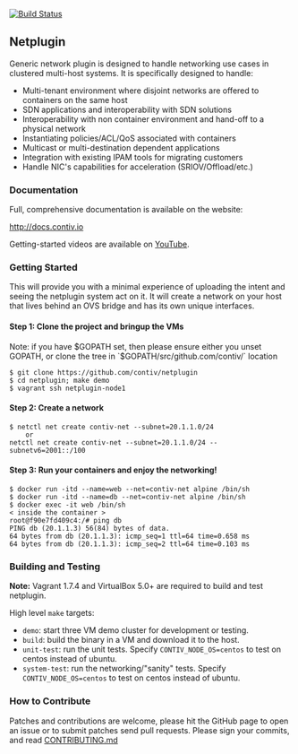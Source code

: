 [![Build Status](http://contiv-ci.ngrok.io/job/Netplugin%20Push%20Build%20Master/badge/icon)](http://contiv-ci.ngrok.io/job/Netplugin%20Push%20Build%20Master/)

## Netplugin

Generic network plugin is designed to handle networking use
cases in clustered multi-host systems. It is specifically designed to handle:

- Multi-tenant environment where disjoint networks are offered to containers on the same host
- SDN applications and interoperability with SDN solutions
- Interoperability with non container environment and hand-off to a physical network
- Instantiating policies/ACL/QoS associated with containers
- Multicast or multi-destination dependent applications
- Integration with existing IPAM tools for migrating customers
- Handle NIC's capabilities for acceleration (SRIOV/Offload/etc.)

### Documentation
Full, comprehensive documentation is available on the website:

http://docs.contiv.io

Getting-started videos are available on [YouTube](https://www.youtube.com/watch?v=KzansAxCBQE&list=PL2k86RlAekM_g6csRwSRQAWvln5SmgicN).

### Getting Started

This will provide you with a minimal experience of uploading the intent and
seeing the netplugin system act on it. It will create a network on your host
that lives behind an OVS bridge and has its own unique interfaces.

#### Step 1: Clone the project and bringup the VMs

Note: if you have $GOPATH set, then please ensure either you unset GOPATH,
or clone the tree in `$GOPATH/src/github.com/contiv/` location

```
$ git clone https://github.com/contiv/netplugin
$ cd netplugin; make demo
$ vagrant ssh netplugin-node1
```

#### Step 2: Create a network

```
$ netctl net create contiv-net --subnet=20.1.1.0/24
	or
netctl net create contiv-net --subnet=20.1.1.0/24 --subnetv6=2001::/100 
```

#### Step 3: Run your containers and enjoy the networking!

```
$ docker run -itd --name=web --net=contiv-net alpine /bin/sh
$ docker run -itd --name=db --net=contiv-net alpine /bin/sh
$ docker exec -it web /bin/sh
< inside the container >
root@f90e7fd409c4:/# ping db
PING db (20.1.1.3) 56(84) bytes of data.
64 bytes from db (20.1.1.3): icmp_seq=1 ttl=64 time=0.658 ms
64 bytes from db (20.1.1.3): icmp_seq=2 ttl=64 time=0.103 ms
```


### Building and Testing

**Note:** Vagrant 1.7.4 and VirtualBox 5.0+ are required to build and test netplugin.

High level `make` targets:

* `demo`: start three VM demo cluster for development or testing.
* `build`: build the binary in a VM and download it to the host.
* `unit-test`: run the unit tests. Specify `CONTIV_NODE_OS=centos` to test on centos instead of ubuntu.
* `system-test`: run the networking/"sanity" tests. Specify `CONTIV_NODE_OS=centos` to test on centos instead of ubuntu.


### How to Contribute
Patches and contributions are welcome, please hit the GitHub page to open an
issue or to submit patches send pull requests. Please sign your commits, and
read [CONTRIBUTING.md](CONTRIBUTING.md)
